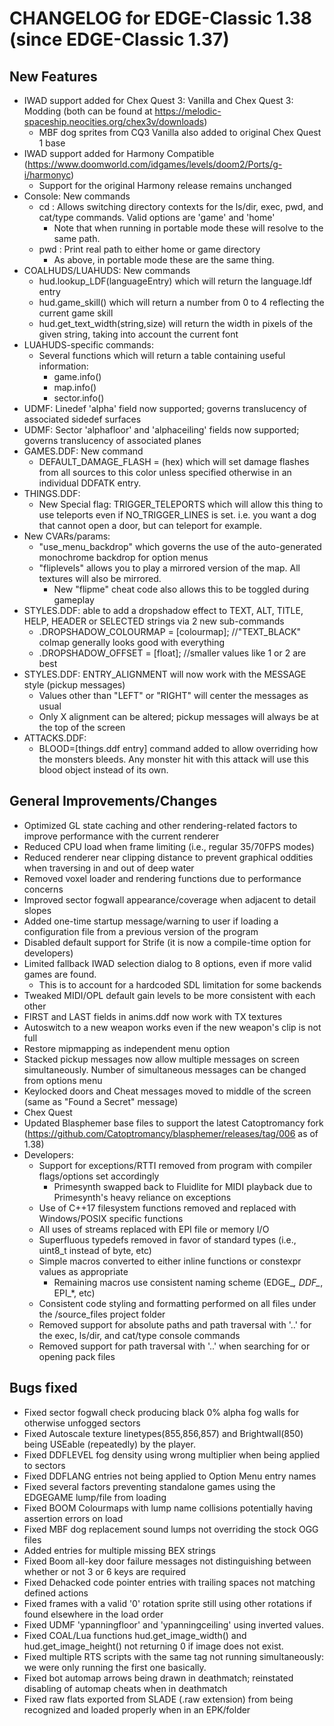 CHANGELOG for EDGE-Classic 1.38 (since EDGE-Classic 1.37)
====================================

New Features
------------
+ IWAD support added for Chex Quest 3: Vanilla and Chex Quest 3: Modding (both can be found at https://melodic-spaceship.neocities.org/chex3v/downloads)
  - MBF dog sprites from CQ3 Vanilla also added to original Chex Quest 1 base
+ IWAD support added for Harmony Compatible (https://www.doomworld.com/idgames/levels/doom2/Ports/g-i/harmonyc)
  - Support for the original Harmony release remains unchanged
+ Console: New commands
  - cd : Allows switching directory contexts for the ls/dir, exec, pwd, and cat/type commands. Valid options are 'game' and 'home'
    - Note that when running in portable mode these will resolve to the same path.
  - pwd : Print real path to either home or game directory
    - As above, in portable mode these are the same thing.
+ COALHUDS/LUAHUDS: New commands 
	- hud.lookup_LDF(languageEntry) which will return the language.ldf entry
	- hud.game_skill() which will return a number from 0 to 4 reflecting the current game skill
	- hud.get_text_width(string,size) will return the width in pixels of the given string, taking into account the current font
+ LUAHUDS-specific commands:
  - Several functions which will return a table containing useful information:
    - game.info()
    - map.info()
    - sector.info()
+ UDMF: Linedef 'alpha' field now supported; governs translucency of associated sidedef surfaces
+ UDMF: Sector 'alphafloor' and 'alphaceiling' fields now supported; governs translucency of associated planes
+ GAMES.DDF: New command 
	- DEFAULT_DAMAGE_FLASH = (hex) which will set damage flashes from all sources to this color unless specified otherwise in an individual DDFATK entry.
+ THINGS.DDF: 
  - New Special flag: TRIGGER_TELEPORTS which will allow this thing to use teleports even if NO_TRIGGER_LINES is set. i.e. you want a dog that cannot open a door, but can teleport for example.
+ New CVARs/params:
  - "use_menu_backdrop" which governs the use of the auto-generated monochrome backdrop for option menus
  - "fliplevels" allows you to play a mirrored version of the map. All textures will also be mirrored.
    - New "flipme" cheat code also allows this to be toggled during gameplay
+ STYLES.DDF: able to add a dropshadow effect to TEXT, ALT, TITLE, HELP, HEADER or SELECTED strings via 2 new sub-commands
  - .DROPSHADOW_COLOURMAP = [colourmap];  //"TEXT_BLACK" colmap generally looks good with everything
  - .DROPSHADOW_OFFSET = [float]; //smaller values like 1 or 2 are best
+ STYLES.DDF: ENTRY_ALIGNMENT will now work with the MESSAGE style (pickup messages)
  - Values other than "LEFT" or "RIGHT" will center the messages as usual
  - Only X alignment can be altered; pickup messages will always be at the top of the screen
+ ATTACKS.DDF: 
  - BLOOD=[things.ddf entry] command added to allow overriding how the monsters bleeds. Any monster hit with this attack will use this blood object instead of its own.


General Improvements/Changes
--------------------
- Optimized GL state caching and other rendering-related factors to improve performance with the current renderer
- Reduced CPU load when frame limiting (i.e., regular 35/70FPS modes)
- Reduced renderer near clipping distance to prevent graphical oddities when traversing in and out of deep water
- Removed voxel loader and rendering functions due to performance concerns
- Improved sector fogwall appearance/coverage when adjacent to detail slopes
- Added one-time startup message/warning to user if loading a configuration file from a previous version of the program
- Disabled default support for Strife (it is now a compile-time option for developers)
- Limited fallback IWAD selection dialog to 8 options, even if more valid games are found.
  - This is to account for a hardcoded SDL limitation for some backends
- Tweaked MIDI/OPL default gain levels to be more consistent with each other
- FIRST and LAST fields in anims.ddf now work with TX textures
- Autoswitch to a new weapon works even if the new weapon's clip is not full
- Restore mipmapping as independent menu option
- Stacked pickup messages now allow multiple messages on screen simultaneously. Number of simultaneous messages can be changed from options menu
- Keylocked doors and Cheat messages moved to middle of the screen (same as "Found a Secret" message)
- Chex Quest
- Updated Blasphemer base files to support the latest Catoptromancy fork (https://github.com/Catoptromancy/blasphemer/releases/tag/006 as of 1.38)
- Developers:
  - Support for exceptions/RTTI removed from program with compiler flags/options set accordingly
    - Primesynth swapped back to Fluidlite for MIDI playback due to Primesynth's heavy reliance on exceptions
  - Use of C++17 filesystem functions removed and replaced with Windows/POSIX specific functions
  - All uses of streams replaced with EPI file or memory I/O
  - Superfluous typedefs removed in favor of standard types (i.e., uint8_t instead of byte, etc)
  - Simple macros converted to either inline functions or constexpr values as appropriate
    - Remaining macros use consistent naming scheme (EDGE_*, DDF_*, EPI_*, etc)
  - Consistent code styling and formatting performed on all files under the /source_files project folder
  - Removed support for absolute paths and path traversal with '..' for the exec, ls/dir, and cat/type console commands
  - Removed support for path traversal with '..' when searching for or opening pack files
 


Bugs fixed
----------
- Fixed sector fogwall check producing black 0% alpha fog walls for otherwise unfogged sectors
- Fixed Autoscale texture linetypes(855,856,857) and Brightwall(850) being USEable (repeatedly) by the player.
- Fixed DDFLEVEL fog density using wrong multiplier when being applied to sectors
- Fixed DDFLANG entries not being applied to Option Menu entry names
- Fixed several factors preventing standalone games using the EDGEGAME lump/file from loading
- Fixed BOOM Colourmaps with lump name collisions potentially having assertion errors on load
- Fixed MBF dog replacement sound lumps not overriding the stock OGG files
- Added entries for multiple missing BEX strings
- Fixed Boom all-key door failure messages not distinguishing between whether or not 3 or 6 keys are required
- Fixed Dehacked code pointer entries with trailing spaces not matching defined actions
- Fixed frames with a valid '0' rotation sprite still using other rotations if found elsewhere in the load order
- Fixed UDMF 'ypanningfloor' and 'ypanningceiling' using inverted values.
- Fixed COAL/Lua functions hud.get_image_width() and hud.get_image_height() not returning 0 if image does not exist.
- Fixed multiple RTS scripts with the same tag not running simultaneously: we were only running the first one basically.
- Fixed bot automap arrows being drawn in deathmatch; reinstated disabling of automap cheats when in deathmatch
- Fixed raw flats exported from SLADE (.raw extension) from being recognized and loaded properly when in an EPK/folder